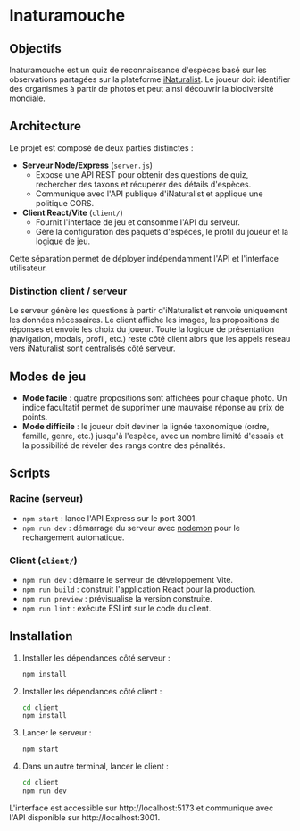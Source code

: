 # Inaturamouche

## Objectifs
Inaturamouche est un quiz de reconnaissance d'espèces basé sur les observations partagées sur la plateforme [iNaturalist](https://www.inaturalist.org/). Le joueur doit identifier des organismes à partir de photos et peut ainsi découvrir la biodiversité mondiale.

## Architecture
Le projet est composé de deux parties distinctes :

- **Serveur Node/Express** (`server.js`)
  - Expose une API REST pour obtenir des questions de quiz, rechercher des taxons et récupérer des détails d'espèces.
  - Communique avec l'API publique d'iNaturalist et applique une politique CORS.
- **Client React/Vite** (`client/`)
  - Fournit l'interface de jeu et consomme l'API du serveur.
  - Gère la configuration des paquets d'espèces, le profil du joueur et la logique de jeu.

Cette séparation permet de déployer indépendamment l'API et l'interface utilisateur.

### Distinction client / serveur
Le serveur génère les questions à partir d'iNaturalist et renvoie uniquement les données nécessaires. Le client affiche les images, les propositions de réponses et envoie les choix du joueur. Toute la logique de présentation (navigation, modals, profil, etc.) reste côté client alors que les appels réseau vers iNaturalist sont centralisés côté serveur.

## Modes de jeu
- **Mode facile** : quatre propositions sont affichées pour chaque photo. Un indice facultatif permet de supprimer une mauvaise réponse au prix de points.
- **Mode difficile** : le joueur doit deviner la lignée taxonomique (ordre, famille, genre, etc.) jusqu'à l'espèce, avec un nombre limité d'essais et la possibilité de révéler des rangs contre des pénalités.

## Scripts
### Racine (serveur)
- `npm start` : lance l'API Express sur le port 3001.
- `npm run dev` : démarrage du serveur avec [nodemon](https://nodemon.io/) pour le rechargement automatique.

### Client (`client/`)
- `npm run dev` : démarre le serveur de développement Vite.
- `npm run build` : construit l'application React pour la production.
- `npm run preview` : prévisualise la version construite.
- `npm run lint` : exécute ESLint sur le code du client.

## Installation
1. Installer les dépendances côté serveur :
   ```bash
   npm install
   ```
2. Installer les dépendances côté client :
   ```bash
   cd client
   npm install
   ```
3. Lancer le serveur :
   ```bash
   npm start
   ```
4. Dans un autre terminal, lancer le client :
   ```bash
   cd client
   npm run dev
   ```
L'interface est accessible sur http://localhost:5173 et communique avec l'API disponible sur http://localhost:3001.

